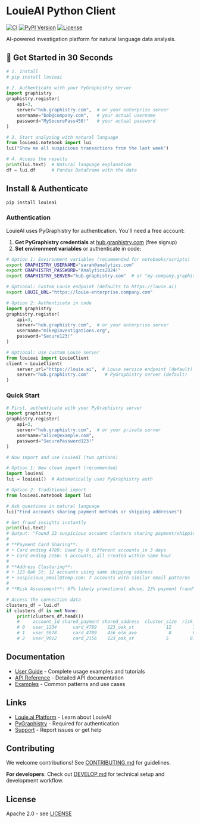 # LouieAI Python Client

[![CI](https://github.com/graphistry/louie-py/actions/workflows/ci.yml/badge.svg)](https://github.com/graphistry/louie-py/actions/workflows/ci.yml)
[![PyPI Version](https://img.shields.io/pypi/v/louieai.svg)](https://pypi.org/project/louieai/)
[![License](https://img.shields.io/badge/License-Apache%202.0-blue.svg)](LICENSE)

AI-powered investigation platform for natural language data analysis.

## 🚀 Get Started in 30 Seconds

```python
# 1. Install
# pip install louieai

# 2. Authenticate with your PyGraphistry server
import graphistry
graphistry.register(
    api=3,
    server="hub.graphistry.com",  # or your enterprise server
    username="bob@company.com",   # your actual username
    password="MySecurePass456!"   # your actual password
)

# 3. Start analyzing with natural language
from louieai.notebook import lui
lui("Show me all suspicious transactions from the last week")

# 4. Access the results
print(lui.text)  # Natural language explanation
df = lui.df      # Pandas DataFrame with the data
```

## Install & Authenticate

```bash
pip install louieai
```

### Authentication

LouieAI uses PyGraphistry for authentication. You'll need a free account:

1. **Get PyGraphistry credentials** at [hub.graphistry.com](https://hub.graphistry.com) (free signup)
2. **Set environment variables** or authenticate in code:

```bash
# Option 1: Environment variables (recommended for notebooks/scripts)
export GRAPHISTRY_USERNAME="sarah@analytics.com"
export GRAPHISTRY_PASSWORD="Analytics2024!"
export GRAPHISTRY_SERVER="hub.graphistry.com"  # or "my-company.graphistry.com"

# Optional: Custom Louie endpoint (defaults to https://louie.ai)
export LOUIE_URL="https://louie-enterprise.company.com"
```

```python
# Option 2: Authenticate in code
import graphistry
graphistry.register(
    api=3, 
    server="hub.graphistry.com",  # or your enterprise server
    username="mike@investigations.org", 
    password="Secure123!"
)

# Optional: Use custom Louie server
from louieai import LouieClient
client = LouieClient(
    server_url="https://louie.ai",  # Louie service endpoint (default)
    server="hub.graphistry.com"      # PyGraphistry server (default)
)
```

### Quick Start

```python
# First, authenticate with your PyGraphistry server
import graphistry
graphistry.register(
    api=3,
    server="hub.graphistry.com",  # or your private server
    username="alice@example.com",
    password="SecurePassword123!"
)

# Now import and use LouieAI (two options)

# Option 1: New clean import (recommended)
import louieai
lui = louieai()  # Automatically uses PyGraphistry auth

# Option 2: Traditional import
from louieai.notebook import lui

# Ask questions in natural language  
lui("Find accounts sharing payment methods or shipping addresses")

# Get fraud insights instantly
print(lui.text)
# Output: "Found 23 suspicious account clusters sharing payment/shipping details:
# 
# **Payment Card Sharing**:
# • Card ending 4789: Used by 8 different accounts in 3 days
# • Card ending 2156: 5 accounts, all created within same hour
# 
# **Address Clustering**:
# • 123 Oak St: 12 accounts using same shipping address
# • suspicious_email@temp.com: 7 accounts with similar email patterns
# 
# **Risk Assessment**: 67% likely promotional abuse, 23% payment fraud"

# Access the connection data
clusters_df = lui.df
if clusters_df is not None:
    print(clusters_df.head())
    #     account_id shared_payment shared_address  cluster_size  risk_score
    # 0   user_1234      card_4789    123_oak_st            12        7.2
    # 1   user_5678      card_4789    456_elm_ave            8        6.8  
    # 2   user_9012      card_2156    123_oak_st            5        8.1
```

## Documentation

- [User Guide](https://louie-py.readthedocs.io) - Complete usage examples and tutorials
- [API Reference](https://louie-py.readthedocs.io/en/latest/api/) - Detailed API documentation
- [Examples](https://louie-py.readthedocs.io/en/latest/examples/) - Common patterns and use cases

## Links

- [Louie.ai Platform](https://louie.ai) - Learn about LouieAI
- [PyGraphistry](https://github.com/graphistry/pygraphistry) - Required for authentication
- [Support](https://github.com/graphistry/louie-py/issues) - Report issues or get help

## Contributing

We welcome contributions! See [CONTRIBUTING.md](CONTRIBUTING.md) for guidelines.

**For developers**: Check out [DEVELOP.md](DEVELOP.md) for technical setup and development workflow.

## License

Apache 2.0 - see [LICENSE](LICENSE)